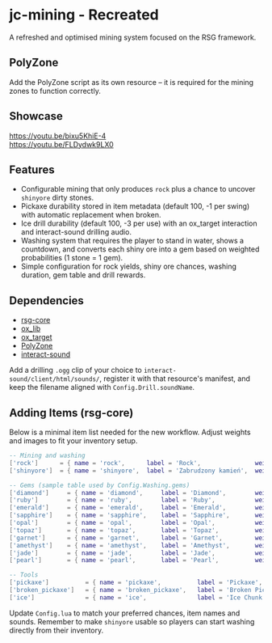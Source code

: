 # jc-mining - Recreated
A refreshed and optimised mining system focused on the RSG framework.

## PolyZone
Add the PolyZone script as its own resource – it is required for the mining zones to function correctly.

## Showcase
https://youtu.be/bixu5KhiE-4  
https://youtu.be/FLDydwk9LX0

## Features
- Configurable mining that only produces `rock` plus a chance to uncover `shinyore` dirty stones.
- Pickaxe durability stored in item metadata (default 100, -1 per swing) with automatic replacement when broken.
- Ice drill durability (default 100, -3 per use) with an ox_target interaction and interact-sound drilling audio.
- Washing system that requires the player to stand in water, shows a countdown, and converts each shiny ore into a gem based on weighted probabilities (1 stone = 1 gem).
- Simple configuration for rock yields, shiny ore chances, washing duration, gem table and drill rewards.

## Dependencies
- [rsg-core](https://github.com/)
- [ox_lib](https://overextended.dev/)
- [ox_target](https://overextended.dev/)
- [PolyZone](https://github.com/mkafrin/PolyZone)
- [interact-sound](https://github.com/qbcore-framework/interact-sound)

Add a drilling `.ogg` clip of your choice to `interact-sound/client/html/sounds/`, register it with that resource's manifest, and keep the filename aligned with `Config.Drill.soundName`.

## Adding Items (rsg-core)
Below is a minimal item list needed for the new workflow. Adjust weights and images to fit your inventory setup.

```lua
-- Mining and washing
['rock']      = { name = 'rock',      label = 'Rock',               weight = 100, type = 'item', image = 'rock.png',      unique = false, useable = false, shouldClose = false, description = 'A chunk of stone fresh from the mine.' },
['shinyore']  = { name = 'shinyore',  label = 'Zabrudzony kamień',  weight = 250, type = 'item', image = 'shinyore.png',  unique = false, useable = true,  shouldClose = true,  description = 'Kryje w sobie coś wartościowego… albo i nie.' },

-- Gems (sample table used by Config.Washing.gems)
['diamond']     = { name = 'diamond',     label = 'Diamond',        weight = 100, type = 'item', image = 'diamond.png',     unique = false, useable = false, shouldClose = false, description = 'A beautiful gem used for fine jewellery.' },
['ruby']        = { name = 'ruby',        label = 'Ruby',           weight = 100, type = 'item', image = 'ruby.png',        unique = false, useable = false, shouldClose = false, description = 'Deep red and very rare.' },
['emerald']     = { name = 'emerald',     label = 'Emerald',        weight = 100, type = 'item', image = 'emerald.png',     unique = false, useable = false, shouldClose = false, description = 'A vibrant green gemstone.' },
['sapphire']    = { name = 'sapphire',    label = 'Sapphire',       weight = 100, type = 'item', image = 'sapphire.png',    unique = false, useable = false, shouldClose = false, description = 'A rich blue gem.' },
['opal']        = { name = 'opal',        label = 'Opal',           weight = 100, type = 'item', image = 'opal.png',        unique = false, useable = false, shouldClose = false, description = 'An iridescent stone with shifting colours.' },
['topaz']       = { name = 'topaz',       label = 'Topaz',          weight = 100, type = 'item', image = 'topaz.png',       unique = false, useable = false, shouldClose = false, description = 'Golden and warm to the touch.' },
['garnet']      = { name = 'garnet',      label = 'Garnet',         weight = 100, type = 'item', image = 'garnet.png',      unique = false, useable = false, shouldClose = false, description = 'A deep crimson crystal.' },
['amethyst']    = { name = 'amethyst',    label = 'Amethyst',       weight = 100, type = 'item', image = 'amethyst.png',    unique = false, useable = false, shouldClose = false, description = 'A violet-hued gemstone.' },
['jade']        = { name = 'jade',        label = 'Jade',           weight = 100, type = 'item', image = 'jade.png',        unique = false, useable = false, shouldClose = false, description = 'Smooth green stone prized in trade.' },
['pearl']       = { name = 'pearl',       label = 'Pearl',          weight = 100, type = 'item', image = 'pearl.png',       unique = false, useable = false, shouldClose = false, description = 'Delicate treasure from the depths.' },

-- Tools
['pickaxe']          = { name = 'pickaxe',          label = 'Pickaxe',          weight = 100, type = 'item', image = 'pickaxe.png',      unique = true,  useable = true,  shouldClose = true,  description = 'Essential for breaking apart rock faces.' },
['broken_pickaxe']   = { name = 'broken_pickaxe',   label = 'Broken Pickaxe',   weight = 100, type = 'item', image = 'broken_pickaxe.png', unique = false, useable = false, shouldClose = false, description = 'Remains of a shattered pickaxe.' },
['ice']              = { name = 'ice',              label = 'Ice Chunk',        weight = 100, type = 'item', image = 'ice.png',          unique = false, useable = false, shouldClose = false, description = 'Freshly drilled ice.' }
```

Update `Config.lua` to match your preferred chances, item names and sounds. Remember to make `shinyore` usable so players can start washing directly from their inventory.
